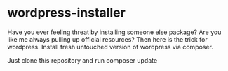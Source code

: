# wordpress-installer
Have you ever feeling threat by installing someone else package? Are you like me always pulling up official resources? Then here is the trick for wordpress. Install fresh untouched version of wordpress via composer.

Just clone this repository and run composer update
